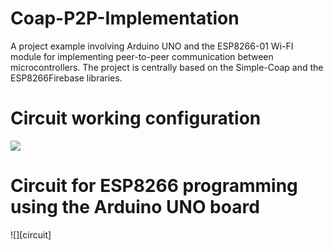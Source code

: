 # Coap-P2P-Implementation
A project example involving Arduino UNO and the ESP8266-01 Wi-FI module for implementing peer-to-peer communication between microcontrollers. The project is centrally based on the Simple-Coap and the ESP8266Firebase libraries.
# Circuit working configuration
![][main]
# Circuit for ESP8266 programming using the Arduino UNO board
![][circuit]

[main]:
[circuit]:
